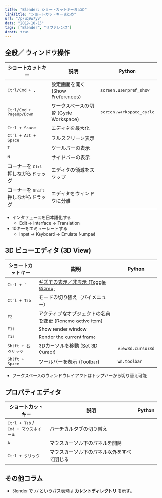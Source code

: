 ```yaml
---
title: "Blender: ショートカットキーまとめ"
linkTitle: "ショートカットキーまとめ"
url: "/p/uq9w7yv"
date: "2019-10-15"
tags: ["Blender", "リファレンス"]
draft: true
---
```


全般／ ウィンドウ操作
----

| ショートカットキー | 説明 | Python |
| ---- | ---- | ---- |
| <kbd>Ctrl/Cmd + ,</kbd> | 設定画面を開く (Show Preferences) | `screen.userpref_show` |
| <kbd>Ctrl/Cmd + PageUp/Down</kbd> | ワークスペースの切替 (Cycle Workspace) | `screen.workspace_cycle` |
| <kbd>Ctrl + Space</kbd> | エディタを最大化 | |
| <kbd>Ctrl + Alt + Space</kdb> | フルスクリーン表示 | |
| <kbd>T</kbd> | ツールバーの表示 | |
| <kbd>N</kbd> | サイドバーの表示 | |
| コーナーを <kbd>Ctrl</kbd> 押しながらドラッグ | エディタの領域をスワップ | |
| コーナーを <kbd>Shift</kbd> 押しながらドラッグ | エディタをウィンドウに分離 | |

- インタフェースを日本語化する
  - Edit → Interface → Translation
- 10キーをエミューレートする
  - Input → Keyboard → Emulate Numpad


3D ビューエディタ (3D View)
----

| ショートカットキー | 説明 | Python |
| ---- | ---- | ---- |
| <kbd>Ctrl + \`</kbd> | [ギズモの表示／非表示 (Toggle Gizmo)](/p/fdqc4on) | |
| <kbd>Ctrl + Tab</kbd> | モードの切り替え（パイメニュー） | |
| <kbd>F2</kdb> | アクティブなオブジェクトの名前を変更 (Rename active item) | |
| <kbd>F11</kdb> | Show render window | |
| <kbd>F12</kbd> | Render the current frame | |
| <kbd>Shift + 右クリック</kbd> | 3Dカーソルを移動 (Set 3D Cursor) | `view3d.cursor3d` |
| <kbd>Shift + Space</kbd> | ツールバーを表示 (Toolbar) | `wm.toolbar` |

- ワークスペースのウィンドウレイアウトはトップバーから切り替え可能


プロパティエディタ
----

| ショートカットキー | 説明 | Python |
| ---- | ---- | ---- |
| <kbd>Ctrl + Tab</kbd> /<br><kbd>Cmd + マウスホイール</kbd> | バーチカルタブの切り替え | |
| <kbd>A</kbd> | マウスカーソル下のパネルを開閉 | |
| <kbd>Ctrl + クリック</kbd> | マウスカーソル下のパネル以外をすべて閉じる | |


その他コラム
----

- Blender で __`//`__ というパス表現は __カレントディレクトリ__ を示す。

